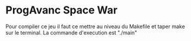 # ProgAvanc Space War

Pour compiler ce jeu il faut ce mettre au niveau du Makefile et taper make sur le terminal. La commande d'execution est "./main"